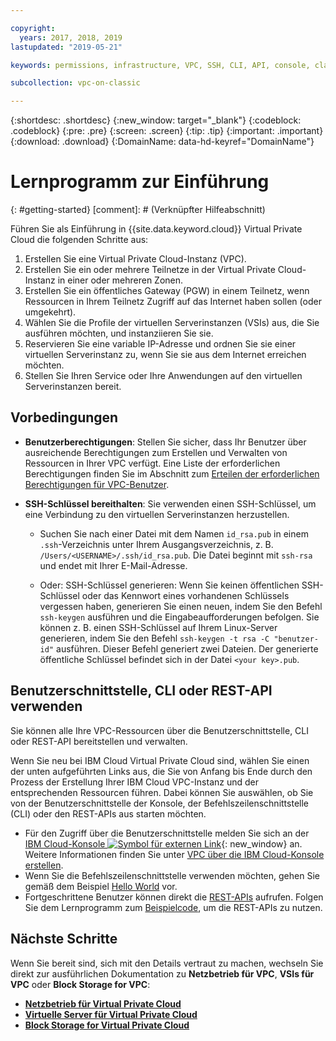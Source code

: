 ```yaml
---

copyright:
  years: 2017, 2018, 2019
lastupdated: "2019-05-21"

keywords: permissions, infrastructure, VPC, SSH, CLI, API, console, classic

subcollection: vpc-on-classic

---
```


{:shortdesc: .shortdesc}
{:new_window: target="_blank"}
{:codeblock: .codeblock}
{:pre: .pre}
{:screen: .screen}
{:tip: .tip}
{:important: .important}
{:download: .download}
{:DomainName: data-hd-keyref="DomainName"}

# Lernprogramm zur Einführung
{: #getting-started}
[comment]: # (Verknüpfter Hilfeabschnitt)


Führen Sie als Einführung in {{site.data.keyword.cloud}} Virtual Private Cloud die folgenden Schritte aus:

1. Erstellen Sie eine Virtual Private Cloud-Instanz (VPC).
2. Erstellen Sie ein oder mehrere Teilnetze in der Virtual Private Cloud-Instanz in einer oder mehreren Zonen.
3. Erstellen Sie ein öffentliches Gateway (PGW) in einem Teilnetz, wenn Ressourcen in Ihrem Teilnetz Zugriff auf das Internet haben sollen (oder umgekehrt).
4. Wählen Sie die Profile der virtuellen Serverinstanzen (VSIs) aus, die Sie ausführen möchten, und instanziieren Sie sie.
5. Reservieren Sie eine variable IP-Adresse und ordnen Sie sie einer virtuellen Serverinstanz zu, wenn Sie sie aus dem Internet erreichen möchten.
5. Stellen Sie Ihren Service oder Ihre Anwendungen auf den virtuellen Serverinstanzen bereit.

## Vorbedingungen

 * **Benutzerberechtigungen**: Stellen Sie sicher, dass Ihr Benutzer über ausreichende Berechtigungen zum Erstellen und Verwalten von Ressourcen in Ihrer VPC verfügt. Eine Liste der erforderlichen Berechtigungen finden Sie im Abschnitt zum [Erteilen der erforderlichen Berechtigungen für VPC-Benutzer](/docs/vpc-on-classic?topic=vpc-on-classic-managing-user-permissions-for-vpc-resources).

 * **SSH-Schlüssel bereithalten**: Sie verwenden einen SSH-Schlüssel, um eine Verbindung zu den virtuellen Serverinstanzen herzustellen.

   * Suchen Sie nach einer Datei mit dem Namen `id_rsa.pub` in einem `.ssh`-Verzeichnis unter Ihrem Ausgangsverzeichnis, z. B. `/Users/<USERNAME>/.ssh/id_rsa.pub`. Die Datei beginnt mit `ssh-rsa` und endet mit Ihrer E-Mail-Adresse.

   * Oder: SSH-Schlüssel generieren: Wenn Sie keinen öffentlichen SSH-Schlüssel oder das Kennwort eines vorhandenen Schlüssels vergessen haben, generieren Sie einen neuen, indem Sie den Befehl `ssh-keygen` ausführen und die Eingabeaufforderungen befolgen. Sie können z. B. einen SSH-Schlüssel auf Ihrem Linux-Server generieren, indem Sie den Befehl `ssh-keygen -t rsa -C "benutzer-id"` ausführen. Dieser Befehl generiert zwei Dateien. Der generierte öffentliche Schlüssel befindet sich in der Datei `<your key>.pub`.

## Benutzerschnittstelle, CLI oder REST-API verwenden

Sie können alle Ihre VPC-Ressourcen über die Benutzerschnittstelle, CLI oder REST-API bereitstellen und verwalten.

Wenn Sie neu bei IBM Cloud Virtual Private Cloud sind, wählen Sie einen der unten aufgeführten Links aus, die Sie von Anfang bis Ende durch den Prozess der Erstellung Ihrer IBM Cloud VPC-Instanz und der entsprechenden Ressourcen führen. Dabei können Sie auswählen, ob Sie von der Benutzerschnittstelle der Konsole, der Befehlszeilenschnittstelle (CLI) oder den REST-APIs aus starten möchten.

* Für den Zugriff über die Benutzerschnittstelle melden Sie sich an der [IBM Cloud-Konsole ![Symbol für externen Link](../../icons/launch-glyph.svg "Symbol für externen Link")]( https://{DomainName}/vpc){: new_window} an. Weitere Informationen finden Sie unter [VPC über die IBM Cloud-Konsole erstellen](/docs/vpc-on-classic?topic=vpc-on-classic-creating-a-vpc-using-the-ibm-cloud-console).
* Wenn Sie die Befehlszeilenschnittstelle verwenden möchten, gehen Sie gemäß dem Beispiel [Hello World](/docs/vpc-on-classic?topic=vpc-on-classic-creating-a-vpc-using-the-ibm-cloud-cli) vor.
* Fortgeschrittene Benutzer können direkt die [REST-APIs](https://{DomainName}/apidocs/vpc-on-classic) aufrufen. Folgen Sie dem Lernprogramm zum [Beispielcode](/docs/vpc-on-classic?topic=vpc-on-classic-creating-a-vpc-using-the-rest-apis), um die REST-APIs zu nutzen.

## Nächste Schritte
Wenn Sie bereit sind, sich mit den Details vertraut zu machen, wechseln Sie direkt zur ausführlichen Dokumentation zu **Netzbetrieb für VPC**, **VSIs für VPC** oder **Block Storage for VPC**:

* [**Netzbetrieb für Virtual Private Cloud**](/docs/vpc-on-classic-network?topic=vpc-on-classic-network-getting-started)
* [**Virtuelle Server für Virtual Private Cloud**](/docs/vpc-on-classic-vsi?topic=vpc-on-classic-vsi-getting-started)
* [**Block Storage for Virtual Private Cloud**](/docs/vpc-on-classic-block-storage?topic=vpc-on-classic-block-storage-block-storage-getting-started)
